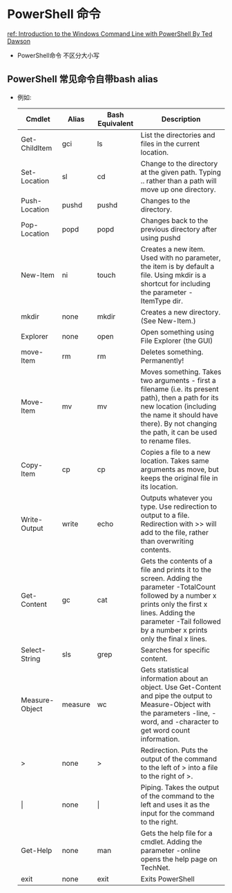 # PowerShell 命令
[ref: Introduction to the Windows Command Line with PowerShell By Ted Dawson](https://programminghistorian.org/en/lessons/intro-to-powershell#quick-reference)  
- PowerShell命令 不区分大小写  
  
## PowerShell 常见命令自带bash alias  
  - 例如:  
    
    | Cmdlet | Alias | Bash Equivalent | Description |
    | ------ | ----- | --------------- | ----------- |
    | Get-ChildItem |	gci |	ls | List the directories and files in the current location. |
    | Set-Location | sl | cd | Change to the directory at the given path. Typing .. rather than a path will move up one directory. |
    | Push-Location |	pushd |	pushd |	Changes to the directory. |
    | Pop-Location | popd |	popd | Changes back to the previous directory after using pushd |
    | New-Item | ni |	touch |	Creates a new item. Used with no parameter, the item is by default a file. Using mkdir is a shortcut for including the parameter -ItemType dir. |
    | mkdir |	none | mkdir | Creates a new directory. (See New-Item.) |
    | Explorer | none |	open | Open something using File Explorer (the GUI) |
    | move-Item |	rm | rm | Deletes something. Permanently! |
    | Move-Item |	mv | mv | Moves something. Takes two arguments - first a filename (i.e. its present path), then a path for its new location (including the name it should have there). By not changing the path, it can be used to rename files. |
    | Copy-Item	| cp | cp |	Copies a file to a new location. Takes same arguments as move, but keeps the original file in its location. |
    | Write-Output | write | echo |	Outputs whatever you type. Use redirection to output to a file. Redirection with >> will add to the file, rather than overwriting contents. |
    | Get-Content | gc | cat | Gets the contents of a file and prints it to the screen. Adding the parameter -TotalCount followed by a number x prints only the first x lines. Adding the parameter -Tail followed by a number x prints only the final x lines. |
    | Select-String | sls | grep | Searches for specific content. |
    | Measure-Object | measure | wc | Gets statistical information about an object. Use Get-Content and pipe the output to Measure-Object with the parameters -line, -word, and -character to get word count information. |
    | > | none | > | Redirection. Puts the output of the command to the left of > into a file to the right of >. |
    | \| | none | \| | Piping. Takes the output of the command to the left and uses it as the input for the command to the right. |
    | Get-Help | none | man | Gets the help file for a cmdlet. Adding the parameter -online opens the help page on TechNet. |
    | exit | none | exit | Exits PowerShell |

